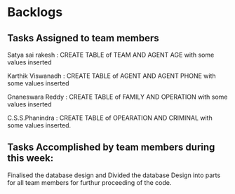 # Backlogs


## Tasks Assigned to team members 


Satya sai rakesh  : CREATE TABLE of  TEAM AND  AGENT AGE with some values inserted

Karthik Viswanadh : CREATE TABLE of  AGENT AND AGENT PHONE with some values inserted

Gnaneswara Reddy  : CREATE TABLE of FAMILY AND OPERATION with some values inserted

C.S.S.Phanindra   : CREATE TABLE of OPEARATION AND CRIMINAL with some values inserted.


## Tasks Accomplished by team members during this week:

Finalised the database design and Divided the database Design into parts for all team members for furthur proceeding of the code.


